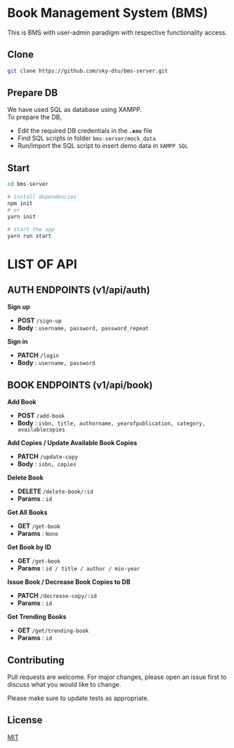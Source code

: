 # Book Management System (BMS)

This is BMS with user-admin paradigm with respective functionality access.

## Clone


```bash
git clone https://github.com/sky-dtu/bms-server.git
```

## Prepare DB

We have used SQL as database using XAMPP.\
To prepare the DB, 
* Edit the required DB credentials in the **`.env`** file
* Find SQL scripts in folder `bms-server/mock_data`
* Run/Import the SQL script to insert demo data in `XAMPP SQL`

## Start

```bash
cd bms-server

# install dependencies
npm init
# or
yarn init

# start the app
yarn run start
```

# LIST OF API

## AUTH ENDPOINTS (v1/api/auth)

**Sign up**

* **POST** `/sign-up` 
* **Body** : `username, password, password_repeat`

**Sign in**

* **PATCH** `/login` 
* **Body** : `username, password`


## BOOK ENDPOINTS (v1/api/book)

**Add Book**

* **POST** `/add-book` 
* **Body** : `isbn, title, authorname, yearofpublication, category, availablecopies`

**Add Copies / Update Available Book Copies**

* **PATCH** `/update-copy` 
* **Body** : `isbn, copies`

**Delete Book**

* **DELETE** `/delete-book/:id` 
* **Params** : `id`

**Get All Books**

* **GET** `/get-book` 
* **Params** : `None`

**Get Book by ID**

* **GET** `/get-book` 
* **Params** : `id / title / author / min-year`

**Issue Book / Decrease Book Copies to DB**

* **PATCH** `/decrease-copy/:id` 
* **Params** : `id`

**Get Trending Books**

* **GET** `/get/trending-book` 
* **Params** : `id`



## Contributing
Pull requests are welcome. For major changes, please open an issue first to discuss what you would like to change.

Please make sure to update tests as appropriate.

## License
[MIT](https://choosealicense.com/licenses/mit/)